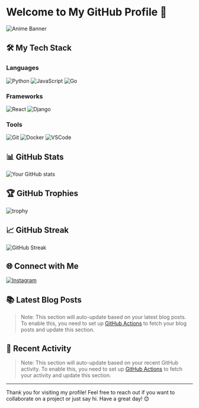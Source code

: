# Welcome to My GitHub Profile 👾

![Anime Banner](https://i.imgur.com/ZpY9bdU.jpeg)

## 🛠️ My Tech Stack

### Languages
![Python](https://img.shields.io/badge/Python-3776AB?style=for-the-badge&logo=python&logoColor=white)
![JavaScript](https://img.shields.io/badge/JavaScript-F7DF1E?style=for-the-badge&logo=javascript&logoColor=black)
![Go](https://img.shields.io/badge/Go-00ADD8?style=for-the-badge&logo=go&logoColor=white)

### Frameworks
![React](https://img.shields.io/badge/React-20232A?style=for-the-badge&logo=react&logoColor=61DAFB)
![Django](https://img.shields.io/badge/Django-092E20?style=for-the-badge&logo=django&logoColor=white)

### Tools
![Git](https://img.shields.io/badge/Git-F05032?style=for-the-badge&logo=git&logoColor=white)
![Docker](https://img.shields.io/badge/Docker-2496ED?style=for-the-badge&logo=docker&logoColor=white)
![VSCode](https://img.shields.io/badge/VSCode-007ACC?style=for-the-badge&logo=visual-studio-code&logoColor=white)

## 📊 GitHub Stats

![Your GitHub stats](https://github-readme-stats.vercel.app/api?username=kurapikaa911&show_icons=true&theme=tokyonight)

## 🏆 GitHub Trophies

![trophy](https://github-profile-trophy.vercel.app/?username=kurapikaa911&theme=darkhub)

## 📈 GitHub Streak

![GitHub Streak](https://github-readme-streak-stats.herokuapp.com/?user=kurapikaa911&theme=tokyonight)

## 🌐 Connect with Me

[![Instagram](https://img.shields.io/badge/Instagram-E4405F?style=for-the-badge&logo=instagram&logoColor=white)](https://www.instagram.com/kurapikaa911/)

## 📚 Latest Blog Posts

<!-- BLOG-POST-LIST:START -->
<!-- BLOG-POST-LIST:END -->

> Note: This section will auto-update based on your latest blog posts. To enable this, you need to set up [GitHub Actions](https://github.com/marketplace/actions/blog-post-workflow) to fetch your blog posts and update this section.

## 📝 Recent Activity

<!--START_SECTION:activity-->
<!--END_SECTION:activity-->

> Note: This section will auto-update based on your recent GitHub activity. To enable this, you need to set up [GitHub Actions](https://github.com/marketplace/actions/generate-github-contribution-activity-graph) to fetch your activity and update this section.

---

Thank you for visiting my profile! Feel free to reach out if you want to collaborate on a project or just say hi. Have a great day! 😊
